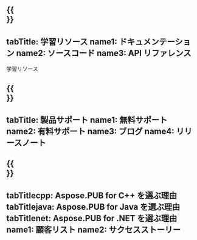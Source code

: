 ﻿---
translation: true
deploy: false
---

{{<section learningresources>}}
---
tabTitle: 学習リソース
name1: ドキュメンテーション
name2: ソースコード
name3: API リファレンス
---

学習リソース

{{<section support>}}
---
tabTitle: 製品サポート
name1: 無料サポート
name2: 有料サポート
name3: ブログ
name4: リリースノート
---

{{<section why>}}
---
tabTitlecpp: Aspose.PUB for C++ を選ぶ理由
tabTitlejava: Aspose.PUB for Java を選ぶ理由
tabTitlenet: Aspose.PUB for .NET を選ぶ理由
name1: 顧客リスト
name2: サクセスストーリー
---